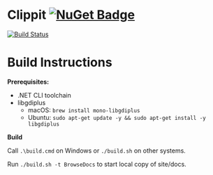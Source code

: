 ﻿# Clippit [![NuGet Badge](https://buildstats.info/nuget/Clippit)](https://www.nuget.org/packages/Clippit)

[![Build Status](https://github.com/sergey-tihon/Clippit/workflows/Build%20and%20Test/badge.svg?branch=master)](https://github.com/sergey-tihon/Clippit/actions?query=branch%3Amaster)


Build Instructions
==================

**Prerequisites:**

- .NET CLI toolchain
- libgdiplus
  - macOS: `brew install mono-libgdiplus`
  - Ubuntu: `sudo apt-get update -y && sudo apt-get install -y libgdiplus`

**Build**

Call `.\build.cmd` on Windows or `./build.sh` on other systems.

Run `./build.sh -t BrowseDocs` to start local copy of site/docs.